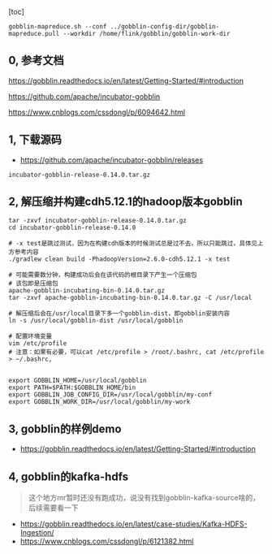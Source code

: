 [toc]

```shell
gobblin-mapreduce.sh --conf ../gobblin-config-dir/gobblin-mapreduce.pull --workdir /home/flink/gobblin/gobblin-work-dir
```



## 0, 参考文档

https://gobblin.readthedocs.io/en/latest/Getting-Started/#introduction

https://github.com/apache/incubator-gobblin

https://www.cnblogs.com/cssdongl/p/6094642.html



## 1,  下载源码

* https://github.com/apache/incubator-gobblin/releases

```shell
incubator-gobblin-release-0.14.0.tar.gz
```



## 2, 解压缩并构建cdh5.12.1的hadoop版本gobblin

```shell
tar -zxvf incubator-gobblin-release-0.14.0.tar.gz
cd incubator-gobblin-release-0.14.0

# -x test是跳过测试，因为在构建cdh版本的时候测试总是过不去，所以只能跳过，具体见上方参考内容
./gradlew clean build -PhadoopVersion=2.6.0-cdh5.12.1 -x test

# 可能需要数分钟，构建成功后会在该代码的根目录下产生一个压缩包
# 该包即是压缩包
apache-gobblin-incubating-bin-0.14.0.tar.gz
tar -zxvf apache-gobblin-incubating-bin-0.14.0.tar.gz -C /usr/local

# 解压缩后会在/usr/local目录下多一个gobblin-dist，即gobblin安装内容
ln -s /usr/local/gobblin-dist /usr/local/gobblin

# 配置环境变量
vim /etc/profile
# 注意：如果有必要，可以cat /etc/profile > /root/.bashrc, cat /etc/profile > ~/.bashrc, 


export GOBBLIN_HOME=/usr/local/gobblin
export PATH=$PATH:$GOBBLIN_HOME/bin
export GOBBLIN_JOB_CONFIG_DIR=/usr/local/gobblin/my-conf
export GOBBLIN_WORK_DIR=/usr/local/gobblin/my-work
```



## 3, gobblin的样例demo

* https://gobblin.readthedocs.io/en/latest/Getting-Started/#introduction



## 4, gobblin的kafka-hdfs

> 这个地方mr暂时还没有跑成功，说没有找到gobblin-kafka-source啥的，后续需要看一下

* https://gobblin.readthedocs.io/en/latest/case-studies/Kafka-HDFS-Ingestion/
* https://www.cnblogs.com/cssdongl/p/6121382.html
